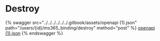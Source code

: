 # Destroy

{% swagger src="../../../../../../.gitbook/assets/openapi (1).json" path="/users/{id}/ms365_binding/destroy" method="post" %}
[openapi (1).json](<../../../../../../.gitbook/assets/openapi (1).json>)
{% endswagger %}
